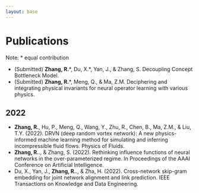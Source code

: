 ```yaml
---
layout: base 
---
```


# Publications
Note: * equal contribution
+ (Submitted) **Zhang, R.**\*, Du, X.\*, Yan, J., & Zhang, S. Decoupling Concept Bottleneck Model.
+ (Submitted) **Zhang, R.**\*, Meng, Q., & Ma, Z.M. Deciphering and integrating physical invariants for neural operator learning with various physics.
## 2022
+ **Zhang, R.**, Hu, P., Meng, Q., Wang, Y., Zhu, R., Chen, B., Ma, Z.M., & Liu, T.Y. (2022). DRVN (deep random vortex network): A new physics-informed machine learning method for simulating and inferring incompressible fluid flows. Physics of Fluids.
+ **Zhang, R.**., & Zhang, S. (2022). Rethinking influence functions of neural networks in the over-parameterized regime. In Proceedings of the AAAI Conference on Artificial Intelligence.
+ Du, X., Yan, J., **Zhang, R.**., & Zha, H. (2022). Cross-network skip-gram embedding for joint network alignment and link prediction. IEEE Transactions on Knowledge and Data Engineering.
